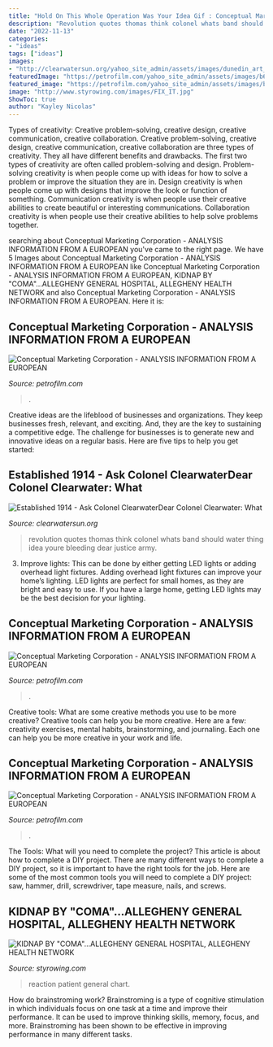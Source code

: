 ```yaml
---
title: "Hold On This Whole Operation Was Your Idea Gif : Conceptual Marketing Corporation"
description: "Revolution quotes thomas think colonel whats band should water thing idea youre bleeding dear justice army"
date: "2022-11-13"
categories:
- "ideas"
tags: ["ideas"]
images:
- "http://clearwatersun.org/yahoo_site_admin/assets/images/dunedin_art_theft_victims-1.110143932_std.png"
featuredImage: "https://petrofilm.com/yahoo_site_admin/assets/images/b61-12_nytt_bilde_001.21361824_std.jpg"
featured_image: "https://petrofilm.com/yahoo_site_admin/assets/images/b61-12_nytt_bilde_001.21361824_std.jpg"
image: "http://www.styrowing.com/images/FIX_IT.jpg"
ShowToc: true
author: "Kayley Nicolas"
---
```



Types of creativity: Creative problem-solving, creative design, creative communication, creative collaboration.
Creative problem-solving, creative design, creative communication, creative collaboration are three types of creativity. They all have different benefits and drawbacks. The first two types of creativity are often called problem-solving and design. Problem-solving creativity is when people come up with ideas for how to solve a problem or improve the situation they are in. Design creativity is when people come up with designs that improve the look or function of something. Communication creativity is when people use their creative abilities to create beautiful or interesting communications. Collaboration creativity is when people use their creative abilities to help solve problems together.

	

		
searching about Conceptual Marketing Corporation - ANALYSIS INFORMATION FROM A EUROPEAN you've came to the right page. We have 5 Images about Conceptual Marketing Corporation - ANALYSIS INFORMATION FROM A EUROPEAN like Conceptual Marketing Corporation - ANALYSIS INFORMATION FROM A EUROPEAN, KIDNAP BY &quot;COMA&quot;...ALLEGHENY GENERAL HOSPITAL, ALLEGHENY HEALTH NETWORK and also Conceptual Marketing Corporation - ANALYSIS INFORMATION FROM A EUROPEAN. Here it is:
		
    
## Conceptual Marketing Corporation - ANALYSIS INFORMATION FROM A EUROPEAN

<img loading=lazy src="https://petrofilm.com/yahoo_site_admin/assets/images/A_Abtahi_Kousha_Dahle_NEW_with_text.27362013_std.jpg" onerror="this.onerror=null;this.src='https://tse4.mm.bing.net/th?id=OIP.CN6_RHRtmwU0dKD8h-lGYwHaDT&amp;pid=15.1';" alt="Conceptual Marketing Corporation - ANALYSIS INFORMATION FROM A EUROPEAN">

_Source: petrofilm.com_

>. 

	

Creative ideas are the lifeblood of businesses and organizations. They keep businesses fresh, relevant, and exciting. And, they are the key to sustaining a competitive edge. The challenge for businesses is to generate new and innovative ideas on a regular basis. Here are five tips to help you get started:

    
## Established 1914 - ﻿Ask Colonel ClearwaterDear Colonel Clearwater: What

<img loading=lazy src="http://clearwatersun.org/yahoo_site_admin/assets/images/dunedin_art_theft_victims-1.110143932_std.png" onerror="this.onerror=null;this.src='https://tse1.mm.bing.net/th?id=OIP.pxbfT3GCPnDjgWpJNkKnogHaFj&amp;pid=15.1';" alt="Established 1914 - ﻿Ask Colonel ClearwaterDear Colonel Clearwater: What">

_Source: clearwatersun.org_

>revolution quotes thomas think colonel whats band should water thing idea youre bleeding dear justice army. 

	

3. Improve lights: This can be done by either getting LED lights or adding overhead light fixtures.
Adding overhead light fixtures can improve your home’s lighting. LED lights are perfect for small homes, as they are bright and easy to use. If you have a large home, getting LED lights may be the best decision for your lighting.

    
## Conceptual Marketing Corporation - ANALYSIS INFORMATION FROM A EUROPEAN

<img loading=lazy src="https://petrofilm.com/yahoo_site_admin/assets/images/b61-12_nytt_bilde_001.21361824_std.jpg" onerror="this.onerror=null;this.src='https://tse3.mm.bing.net/th?id=OIP.e1VKpBGXrwg1k5K08B3-wgHaEA&amp;pid=15.1';" alt="Conceptual Marketing Corporation - ANALYSIS INFORMATION FROM A EUROPEAN">

_Source: petrofilm.com_

>. 

	

Creative tools: What are some creative methods you use to be more creative?
Creative tools can help you be more creative. Here are a few: creativity exercises, mental habits, brainstorming, and journaling. Each one can help you be more creative in your work and life.

    
## Conceptual Marketing Corporation - ANALYSIS INFORMATION FROM A EUROPEAN

<img loading=lazy src="https://petrofilm.com/yahoo_site_admin/assets/images/the_great_wall_1B.21110414_std.jpg" onerror="this.onerror=null;this.src='https://tse1.mm.bing.net/th?id=OIP.g5tDJTdglxsSdCgGj7LshAHaDS&amp;pid=15.1';" alt="Conceptual Marketing Corporation - ANALYSIS INFORMATION FROM A EUROPEAN">

_Source: petrofilm.com_

>. 

	

The Tools: What will you need to complete the project?
This article is about how to complete a DIY project. There are many different ways to complete a DIY project, so it is important to have the right tools for the job. Here are some of the most common tools you will need to complete a DIY project: saw, hammer, drill, screwdriver, tape measure, nails, and screws.

    
## KIDNAP BY &quot;COMA&quot;...ALLEGHENY GENERAL HOSPITAL, ALLEGHENY HEALTH NETWORK

<img loading=lazy src="http://www.styrowing.com/images/FIX_IT.jpg" onerror="this.onerror=null;this.src='https://tse4.mm.bing.net/th?id=OIP.ro7ja8f4Vo8WsrsFBbPd3QHaGM&amp;pid=15.1';" alt="KIDNAP BY &quot;COMA&quot;...ALLEGHENY GENERAL HOSPITAL, ALLEGHENY HEALTH NETWORK">

_Source: styrowing.com_

>reaction patient general chart. 

	

How do brainstroming work?
Brainstroming is a type of cognitive stimulation in which individuals focus on one task at a time and improve their performance. It can be used to improve thinking skills, memory, focus, and more. Brainstroming has been shown to be effective in improving performance in many different tasks.

